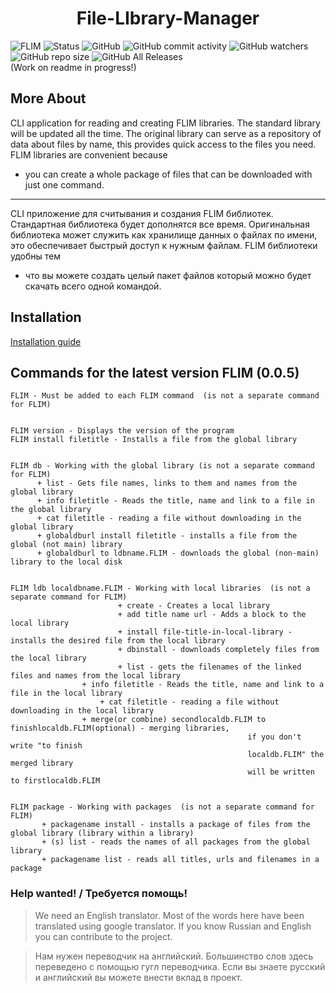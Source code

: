 <div align="center">
	<h1>File-LIbrary-Manager</h1>
</div>

![FLIM](https://raw.githubusercontent.com/artegoser/Large-File-Library/master/imgs/LFL.png "FLIM")
![Status](https://img.shields.io/badge/status-working-red?style=for-the-badge)
![GitHub](https://img.shields.io/github/license/artegoser/Large-File-Library)
![GitHub commit activity](https://img.shields.io/github/commit-activity/m/artegoser/Large-File-Library)
![GitHub watchers](https://img.shields.io/github/watchers/artegoser/Large-File-Library)
![GitHub repo size](https://img.shields.io/github/repo-size/artegoser/Large-File-Library)
![GitHub All Releases](https://img.shields.io/github/downloads/artegoser/Large-File-Library/total)  
(Work on readme in progress!)
## More About 
CLI application for reading and creating FLIM 
libraries.  The standard library will be updated 
all the time.  The original library can serve as 
a repository of data about files by name, this 
provides quick access to the files you need.
FLIM libraries are convenient because 
* you can 
create a whole package of files that can be 
downloaded with just one command.

-------

CLI приложение для считывания и создания FLIM 
библиотек. Стандартная библиотека будет 
дополнятся все время. Оригинальная библиотека 
может служить как хранилище данных о файлах по 
имени, это обеспечивает быстрый доступ к нужным 
файлам.
FLIM библиотеки удобны тем 
* что вы можете создать 
целый пакет файлов который можно будет скачать 
всего одной командой.

## Installation
[Installation guide](https://github.com/artegoser/File-Library-Manager/wiki/docs-installation "installation guide") 

## Commands for the latest version FLIM (0.0.5)
	FLIM - Must be added to each FLIM command  (is not a separate command for FLIM) 


	FLIM version - Displays the version of the program  
	FLIM install filetitle - Installs a file from the global library  
	

	FLIM db - Working with the global library (is not a separate command for FLIM) 
	      + list - Gets file names, links to them and names from the global library  
	      + info filetitle - Reads the title, name and link to a file in the global library
	      + cat filetitle - reading a file without downloading in the global library
	      + globaldburl install filetitle - installs a file from the global (not main) library
	      + globaldburl to ldbname.FLIM - downloads the global (non-main) library to the local disk
	

	FLIM ldb localdbname.FLIM - Working with local libraries  (is not a separate command for FLIM) 
	                        + create - Creates a local library  
	                        + add title name url - Adds a block to the local library  
	                        + install file-title-in-local-library - installs the desired file from the local library  
	                        + dbinstall - downloads completely files from the local library  
	                        + list - gets the filenames of the linked files and names from the local library
			        + info filetitle - Reads the title, name and link to a file in the local library
		                + cat filetitle - reading a file without downloading in the local library
			        + merge(or combine) secondlocaldb.FLIM to finishlocaldb.FLIM(optional) - merging libraries, 
												         if you don't write "to finish 		
												         localdb.FLIM" the merged library 		
												         will be written to firstlocaldb.FLIM
												     
												  
	FLIM package - Working with packages  (is not a separate command for FLIM)
		   + packagename install - installs a package of files from the global library (library within a library)
		   + (s) list - reads the names of all packages from the global library
		   + packagename list - reads all titles, urls and filenames in a package

### Help wanted! / Требуется помощь! 
> We need an English translator.  Most of the words here have been translated using google translator.  If you know Russian and English you can contribute to the project.  

> Нам нужен переводчик на английский. Большинство слов здесь переведено с помощью гугл переводчика. Если вы знаете русский и английский вы можете внести вклад в проект.
